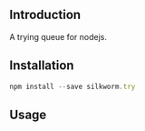 ## Introduction
A trying queue for nodejs.

## Installation
```js
npm install --save silkworm.try
```

## Usage